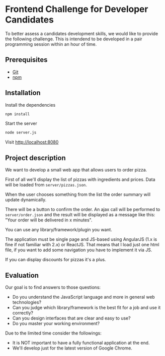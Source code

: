 # Frontend Challenge for Developer Candidates

To better assess a candidates development skills, we would like to provide the following challenge. This is intendend to be developed in a pair programming session within an hour of time.

## Prerequisites

* [Git](http://git-scm.com/)
* [npm](https://www.npmjs.org/)

## Installation

Install the dependencies

```bash
npm install
```

Start the server

```bash
node server.js
```

Visit [http://localhost:8080](http://localhost:8080)

## Project description

We want to develop a small web app that allows users to order pizza.

First of all we'll display the list of pizzas with ingredients and prices. Data will be loaded from `server/pizzas.json`.

When the user chooses something from the list the order summary will update dynamically.

There will be a button to confirm the order. An ajax call will be performed to `server/order.json` and the result will be displayed as a message like this: "Your order will be delivered in x minutes".

You can use any library/framework/plugin you want.

The application must be single page and JS-based using AngularJS (1.x is fine if not familiar with 2.x) or ReactJS. That means that I load just one html file, if you want to add some navigation you have to implement it via JS.

If you can display discounts for pizzas it's a plus.

## Evaluation

Our goal is to find answers to those questions:

* Do you understand the JavaScript language and more in general web technologies?
* Can you judge which library/framework is the best fit for a job and use it correctly?
* Can you design interfaces that are clear and easy to use?
* Do you master your working environment?

Due to the limited time consider the followings:

* It is NOT important to have a fully functional application at the end.
* We'll develop just for the latest version of Google Chrome.
